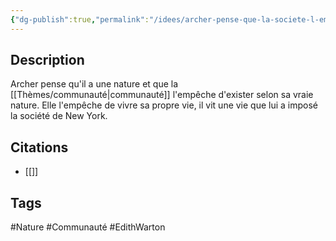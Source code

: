 ```yaml
---
{"dg-publish":true,"permalink":"/idees/archer-pense-que-la-societe-l-empeche-d-exister/"}
---
```


## Description

Archer pense qu'il a une nature et que la [[Thèmes/communauté\|communauté]] l'empêche d'exister selon sa vraie nature. Elle l'empêche de vivre sa propre vie, il vit une vie que lui a imposé la société de New York.
## Citations
- [[]]

## Tags
#Nature #Communauté #EdithWarton